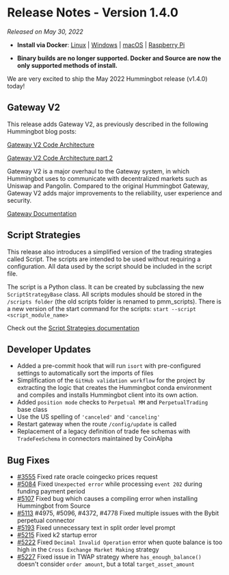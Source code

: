 # Release Notes - Version 1.4.0

*Released on May 30, 2022*

- **Install via Docker**: [Linux](/installation/docker/#linuxubuntu) | [Windows](/installation/docker/#windows) | [macOS](/installation/docker/#macos) | [Raspberry Pi](/installation/raspberry-pi/#install-via-docker)

- **Binary builds are no longer supported. Docker and Source are now the only supported methods of install.**


We are very excited to ship the May 2022 Hummingbot release (v1.4.0) today!

## Gateway V2

This release adds Gateway V2, as previously described in the following Hummingbot blog posts:

[Gateway V2 Code Architecture](https://hummingbot.io/en/blog/gateway-v2-code-architecture)

[Gateway V2 Code Architecture part 2](https://hummingbot.io/en/blog/gateway-architecture-part-2)

Gateway V2 is a major overhaul to the Gateway system, in which Hummingbot uses to communicate with decentralized markets such as Uniswap and Pangolin. Compared to the original Hummingbot Gateway, Gateway V2 adds major improvements to the reliability, user experience and security.

[Gateway Documentation](/gateway/)

## Script Strategies

This release also introduces a simplified version of the trading strategies called Script. The scripts are intended to be used without requiring a configuration. All data used by the script should be included in the script file.

The script is a Python class. It can be created by subclassing the new `ScriptStrategyBase` class.
All scripts modules should be stored in the `/scripts folder` (the old scripts folder is renamed to pmm_scripts).
There is a new version of the start command for the scripts:
`start --script <script_module_name>`

Check out the [Script Strategies documentation](/developers/scripts/)

## Developer Updates

- Added a pre-commit hook that will run `isort` with pre-configured settings to automatically sort the imports of files
- Simplification of the `GitHub validation workflow` for the project by extracting the logic that creates the Hummingbot conda environment and compiles and installs Hummingbot client into its own action.
- Added `position mode` checks to `Perpetual MM` and `PerpetualTrading` base class
- Use the US spelling of `'canceled'` and `'canceling'`
- Restart gateway when the route `/config/update` is called
- Replacement of a legacy definition of trade fee schemas with `TradeFeeSchema` in connectors maintained by CoinAlpha


## Bug Fixes

- [#3555](https://github.com/hummingbot/hummingbot/issues/3555) Fixed rate oracle coingecko prices request
- [#5084](https://github.com/hummingbot/hummingbot/issues/5084) Fixed `Unexpected error` while processing `event 202` during funding payment period
- [#5107](https://github.com/hummingbot/hummingbot/issues/5107) Fixed bug which causes a compiling error when installing Hummingbot from Source
- [#5113](https://github.com/hummingbot/hummingbot/issues/5113) #4975, #5096, #4372, #4778 Fixed multiple issues with the Bybit perpetual connector
- [#5193](https://github.com/hummingbot/hummingbot/issues/5193) Fixed unnecessary text in split order level prompt
- [#5215](https://github.com/hummingbot/hummingbot/issues/5215) Fixed k2 startup error
- [#5222](https://github.com/hummingbot/hummingbot/issues/5222) Fixed `Decimal Invalid Operation` error when quote balance is too high in the `Cross Exchange Market Making` strategy
- [#5227](https://github.com/hummingbot/hummingbot/issues/5227) Fixed issue in TWAP strategy where `has_enough_balance()` doesn't consider `order amount`, but a total `target_asset_amount`



